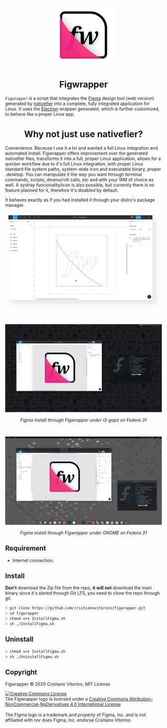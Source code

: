 <p align="center">
    <img src="https://raw.githubusercontent.com/cristianovitorino/figwrapper/master/Images/icon.png"
    alt="icon"/>
</p>

<h1 align="center">
    Figwrapper
</h1>
    
`Figwrapper` is a script that integrates the [Figma](https://www.figma.com/) design tool (web version) generated by [nativefier](https://github.com/jiahaog/nativefier) into a complete, fully integrated application for Linux. It uses the [Electron](https://github.com/electron/electron) wrapper generated, which is further customized, to behave like a proper Linux app.

<h1 align="center">
    Why not just use nativefier?
</h1>

Convenience. Because I use it a lot and wanted a full Linux integration and automated install. Figwrapper offers improvement over the generated nativefier files, transforms it into a full, proper Linux application, allows for a quicker workflow due to it's full Linux integration, with proper Linux standard file system paths, system-wide icon and executable binary, proper .desktop. You can manipulate it the way you want through terminal commands, scripts, dmenu/rofi calls, etc and with your WM of choice as well. A systray funcionality/icon is also possible, but currently there is no feature planned for it, therefore it's disabled by default.

It behaves exactly as if you had installed it through your distro's package manager.

<p align="center">
    <img src="https://raw.githubusercontent.com/cristianovitorino/figwrapper/master/Images/screenshot.png"
    alt="screenshot"/>
</p>
<br>
<p align="center">
    <img src="https://raw.githubusercontent.com/cristianovitorino/figwrapper/master/Images/screnshot-2.png"
    alt="screenshot-2"/>
</p>
<p align="center"><i>Figma install through Figwrapper under i3-gaps on Fedora 31</i></p>
<br>
<p align="center">
    <img src="https://raw.githubusercontent.com/cristianovitorino/figwrapper/master/Images/screenshot-3.png"
    alt="screenshot-3"/>
</p>
</p>
<p align="center"><i>Figma install through Figwrapper under GNOME on Fedora 31</i></p>

## Requirement
* Internet connection.

## Install
**Don't** download the Zip file from the repo, **it will not** download the main binary since it's stored through Git LFS, you need to clone the repo through git.

```bash
> git clone https://github.com/cristianovitorino/figwrapper.git
> cd figwrapper
> chmod u+x InstallFigma.sh
> sh ./InstallFigma.sh
```

## Uninstall

```bash
> chmod u+x InstallFigma.sh
> sh ./UninstallFigma.sh
```

## Copyright

Figwrapper © 2020 Cristiano Vitorino, MIT License

<div>
<a rel="license" href="http://creativecommons.org/licenses/by-nc-nd/4.0/"><img alt="Creative Commons License" style="border-width:0" src="https://i.creativecommons.org/l/by-nc-nd/4.0/80x15.png" /></a><br />The Figwrapper logo is licensed under a <a rel="license" href="http://creativecommons.org/licenses/by-nc-nd/4.0/">Creative Commons Attribution-NonCommercial-NoDerivatives 4.0 International License</a>
</div>
<br>
The Figma logo is a trademark and property of Figma, Inc. and is not affiliated with nor does Figma, Inc. endorse Cristiano Vitorino.
